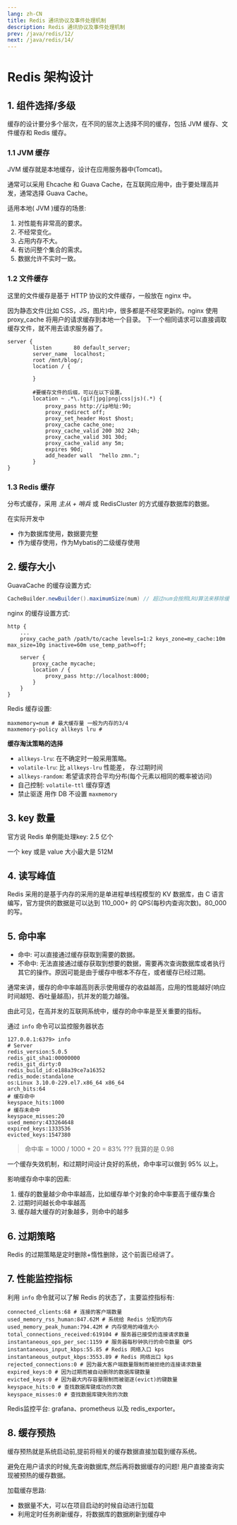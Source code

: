 ```yaml
---
lang: zh-CN
title: Redis 通讯协议及事件处理机制
description: Redis 通讯协议及事件处理机制
prev: /java/redis/12/
next: /java/redis/14/
---
```


# Redis 架构设计

## 1. 组件选择/多级

缓存的设计要分多个层次，在不同的层次上选择不同的缓存，包括 JVM 缓存、文件缓存和 Redis 缓存。

### 1.1 JVM 缓存

JVM 缓存就是本地缓存，设计在应用服务器中(Tomcat)。

通常可以采用 Ehcache 和 Guava Cache，在互联网应用中，由于要处理高并发，通常选择 Guava Cache。

适用本地( JVM )缓存的场景:

1. 对性能有非常高的要求。
2. 不经常变化。
3. 占用内存不大。
4. 有访问整个集合的需求。
5. 数据允许不实时一致。

### 1.2 文件缓存

这里的文件缓存是基于 HTTP 协议的文件缓存，一般放在 nginx 中。

因为静态文件(比如 CSS，JS，图片)中，很多都是不经常更新的。nginx 使用 proxy_cache 将用户的请求缓存到本地一个目录。
下一个相同请求可以直接调取缓存文件，就不用去请求服务器了。

```text
server {
        listen       80 default_server;
        server_name  localhost;
        root /mnt/blog/;
        location / {
        
        }
        
        #要缓存文件的后缀，可以在以下设置。
        location ~ .*\.(gif|jpg|png|css|js)(.*) {
            proxy_pass http://ip地址:90; 
            proxy_redirect off; 
            proxy_set_header Host $host; 
            proxy_cache cache_one; 
            proxy_cache_valid 200 302 24h; 
            proxy_cache_valid 301 30d; 
            proxy_cache_valid any 5m; 
            expires 90d;
            add_header wall  "hello zmn.";
        } 
}
```

### 1.3 Redis 缓存

分布式缓存，采用 *主从 + 哨兵* 或 RedisCluster 的方式缓存数据库的数据。

在实际开发中

- 作为数据库使用，数据要完整
- 作为缓存使用，作为Mybatis的二级缓存使用

## 2. 缓存大小

GuavaCache 的缓存设置方式:

```java
CacheBuilder.newBuilder().maximumSize(num) // 超过num会按照LRU算法来移除缓存
```

nginx 的缓存设置方式:

```text
http { 
    ...
    proxy_cache_path /path/to/cache levels=1:2 keys_zone=my_cache:10m max_size=10g inactive=60m use_temp_path=off;
    
    server {
        proxy_cache mycache;
        location / {
            proxy_pass http://localhost:8000;
        }
    }
}
```

Redis 缓存设置:

```text
maxmemory=num # 最大缓存量 一般为内存的3/4 
maxmemory-policy allkeys lru #
```

**缓存淘汰策略的选择**

- `allkeys-lru`: 在不确定时一般采用策略。
- `volatile-lru`: 比 `allkeys-lru` 性能差， 存:过期时间
- `allkeys-random`: 希望请求符合平均分布(每个元素以相同的概率被访问)
- 自己控制: `volatile-ttl` 缓存穿透
- 禁止驱逐 用作 DB 不设置 `maxmemory`

## 3. key 数量

官方说 Redis 单例能处理key: 2.5 亿个

一个 key 或是 value 大小最大是 512M

## 4. 读写峰值

Redis 采用的是基于内存的采用的是单进程单线程模型的 KV 数据库，由 C 语言编写，官方提供的数据是可以达到 110_000+ 的 QPS(每秒内查询次数)。80_000 的写。

## 5. 命中率

- 命中: 可以直接通过缓存获取到需要的数据。
- 不命中: 无法直接通过缓存获取到想要的数据，需要再次查询数据库或者执行其它的操作。原因可能是由于缓存中根本不存在，或者缓存已经过期。

通常来讲，缓存的命中率越高则表示使用缓存的收益越高，应用的性能越好(响应时间越短、吞吐量越高)，抗并发的能力越强。

由此可见，在高并发的互联网系统中，缓存的命中率是至关重要的指标。

通过 `info` 命令可以监控服务器状态

```shell
127.0.0.1:6379> info
# Server
redis_version:5.0.5
redis_git_sha1:00000000
redis_git_dirty:0
redis_build_id:e188a39ce7a16352
redis_mode:standalone
os:Linux 3.10.0-229.el7.x86_64 x86_64 
arch_bits:64
# 缓存命中
keyspace_hits:1000
# 缓存未命中
keyspace_misses:20
used_memory:433264648
expired_keys:1333536
evicted_keys:1547380
```

> 命中率 = 1000 / 1000 + 20 = 83% ??? 我算的是 0.98

一个缓存失效机制，和过期时间设计良好的系统，命中率可以做到 95% 以上。

影响缓存命中率的因素:

1. 缓存的数量越少命中率越高，比如缓存单个对象的命中率要高于缓存集合
2. 过期时间越长命中率越高
3. 缓存越大缓存的对象越多，则命中的越多

## 6. 过期策略

Redis 的过期策略是定时删除+惰性删除，这个前面已经讲了。

## 7. 性能监控指标

利用 `info` 命令就可以了解 Redis 的状态了，主要监控指标有:

```shell
connected_clients:68 # 连接的客户端数量
used_memory_rss_human:847.62M # 系统给 Redis 分配的内存 
used_memory_peak_human:794.42M # 内存使用的峰值大小 
total_connections_received:619104 # 服务器已接受的连接请求数量 
instantaneous_ops_per_sec:1159 # 服务器每秒钟执行的命令数量 QPS 
instantaneous_input_kbps:55.85 # Redis 网络入口 kps 
instantaneous_output_kbps:3553.89 # Redis 网络出口 kps 
rejected_connections:0 # 因为最大客户端数量限制而被拒绝的连接请求数量 
expired_keys:0 # 因为过期而被自动删除的数据库键数量
evicted_keys:0 # 因为最大内存容量限制而被驱逐(evict)的键数量 
keyspace_hits:0 # 查找数据库键成功的次数
keyspace_misses:0 # 查找数据库键失败的次数
```

Redis监控平台: grafana、prometheus 以及 redis_exporter。

## 8. 缓存预热

缓存预热就是系统启动前,提前将相关的缓存数据直接加载到缓存系统。

避免在用户请求的时候,先查询数据库,然后再将数据缓存的问题! 用户直接查询实现被预热的缓存数据。

加载缓存思路:

- 数据量不大，可以在项目启动的时候自动进行加载
- 利用定时任务刷新缓存，将数据库的数据刷新到缓存中

